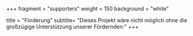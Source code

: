 +++
fragment = "supporters"
weight = 150
background = "white"

title = "Förderung"
subtitle= "Dieses Projekt wäre nicht möglich ohne die großzügige Unterstützung unserer Fördernden:"
+++